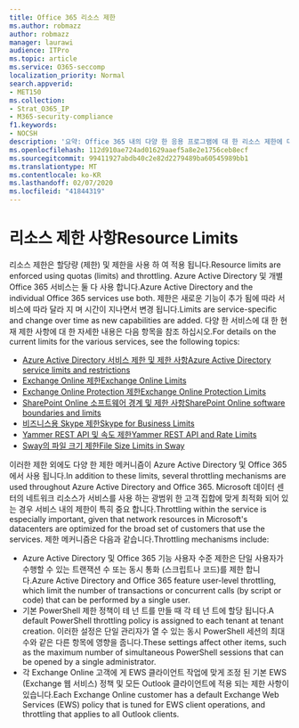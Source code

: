 ```yaml
---
title: Office 365 리소스 제한
ms.author: robmazz
author: robmazz
manager: laurawi
audience: ITPro
ms.topic: article
ms.service: O365-seccomp
localization_priority: Normal
search.appverid:
- MET150
ms.collection:
- Strat_O365_IP
- M365-security-compliance
f1.keywords:
- NOCSH
description: '요약: Office 365 내의 다양 한 응용 프로그램에 대 한 리소스 제한에 대해 설명 합니다.'
ms.openlocfilehash: 112d910ae724ad01629aaef5a8e2e1756ceb8ecf
ms.sourcegitcommit: 99411927abdb40c2e82d2279489ba60545989bb1
ms.translationtype: MT
ms.contentlocale: ko-KR
ms.lasthandoff: 02/07/2020
ms.locfileid: "41844319"
---
```

# <a name="resource-limits"></a><span data-ttu-id="18737-103">리소스 제한 사항</span><span class="sxs-lookup"><span data-stu-id="18737-103">Resource Limits</span></span>

<span data-ttu-id="18737-104">리소스 제한은 할당량 (제한) 및 제한을 사용 하 여 적용 됩니다.</span><span class="sxs-lookup"><span data-stu-id="18737-104">Resource limits are enforced using quotas (limits) and throttling.</span></span> <span data-ttu-id="18737-105">Azure Active Directory 및 개별 Office 365 서비스는 둘 다 사용 합니다.</span><span class="sxs-lookup"><span data-stu-id="18737-105">Azure Active Directory and the individual Office 365 services use both.</span></span> <span data-ttu-id="18737-106">제한은 새로운 기능이 추가 됨에 따라 서비스에 따라 달라 지 며 시간이 지나면서 변경 됩니다.</span><span class="sxs-lookup"><span data-stu-id="18737-106">Limits are service-specific and change over time as new capabilities are added.</span></span> <span data-ttu-id="18737-107">다양 한 서비스에 대 한 현재 제한 사항에 대 한 자세한 내용은 다음 항목을 참조 하십시오.</span><span class="sxs-lookup"><span data-stu-id="18737-107">For details on the current limits for the various services, see the following topics:</span></span>

- [<span data-ttu-id="18737-108">Azure Active Directory 서비스 제한 및 제한 사항</span><span class="sxs-lookup"><span data-stu-id="18737-108">Azure Active Directory service limits and restrictions</span></span>](https://msdn.microsoft.com/library/azure/dn764971.aspx)
- [<span data-ttu-id="18737-109">Exchange Online 제한</span><span class="sxs-lookup"><span data-stu-id="18737-109">Exchange Online Limits</span></span>](https://technet.microsoft.com/library/exchange-online-limits.aspx)
- [<span data-ttu-id="18737-110">Exchange Online Protection 제한</span><span class="sxs-lookup"><span data-stu-id="18737-110">Exchange Online Protection Limits</span></span>](https://technet.microsoft.com/library/exchange-online-protection-limits.aspx)
- [<span data-ttu-id="18737-111">SharePoint Online 소프트웨어 경계 및 제한 사항</span><span class="sxs-lookup"><span data-stu-id="18737-111">SharePoint Online software boundaries and limits</span></span>](https://support.office.com/article/SharePoint-Online-software-boundaries-and-limits-8F34FF47-B749-408B-ABC0-B605E1F6D498)
- [<span data-ttu-id="18737-112">비즈니스용 Skype 제한</span><span class="sxs-lookup"><span data-stu-id="18737-112">Skype for Business Limits</span></span>](https://technet.microsoft.com/library/skype-for-business-online-limits.aspx)
- [<span data-ttu-id="18737-113">Yammer REST API 및 속도 제한</span><span class="sxs-lookup"><span data-stu-id="18737-113">Yammer REST API and Rate Limits</span></span>](https://developer.yammer.com/docs/rest-api-rate-limits)
- [<span data-ttu-id="18737-114">Sway의 파일 크기 제한</span><span class="sxs-lookup"><span data-stu-id="18737-114">File Size Limits in Sway</span></span>](https://support.office.com/article/File-size-limits-in-Sway-4db21bc6-b42b-499f-9272-66e089db109f)

<span data-ttu-id="18737-115">이러한 제한 외에도 다양 한 제한 메커니즘이 Azure Active Directory 및 Office 365에서 사용 됩니다.</span><span class="sxs-lookup"><span data-stu-id="18737-115">In addition to these limits, several throttling mechanisms are used throughout Azure Active Directory and Office 365.</span></span> <span data-ttu-id="18737-116">Microsoft 데이터 센터의 네트워크 리소스가 서비스를 사용 하는 광범위 한 고객 집합에 맞게 최적화 되어 있는 경우 서비스 내의 제한이 특히 중요 합니다.</span><span class="sxs-lookup"><span data-stu-id="18737-116">Throttling within the service is especially important, given that network resources in Microsoft's datacenters are optimized for the broad set of customers that use the services.</span></span> <span data-ttu-id="18737-117">제한 메커니즘은 다음과 같습니다.</span><span class="sxs-lookup"><span data-stu-id="18737-117">Throttling mechanisms include:</span></span>

- <span data-ttu-id="18737-118">Azure Active Directory 및 Office 365 기능 사용자 수준 제한은 단일 사용자가 수행할 수 있는 트랜잭션 수 또는 동시 통화 (스크립트나 코드)를 제한 합니다.</span><span class="sxs-lookup"><span data-stu-id="18737-118">Azure Active Directory and Office 365 feature user-level throttling, which limit the number of transactions or concurrent calls (by script or code) that can be performed by a single user.</span></span>
- <span data-ttu-id="18737-119">기본 PowerShell 제한 정책이 테 넌 트를 만들 때 각 테 넌 트에 할당 됩니다.</span><span class="sxs-lookup"><span data-stu-id="18737-119">A default PowerShell throttling policy is assigned to each tenant at tenant creation.</span></span> <span data-ttu-id="18737-120">이러한 설정은 단일 관리자가 열 수 있는 동시 PowerShell 세션의 최대 수와 같은 다른 항목에 영향을 줍니다.</span><span class="sxs-lookup"><span data-stu-id="18737-120">These settings affect other items, such as the maximum number of simultaneous PowerShell sessions that can be opened by a single administrator.</span></span>
- <span data-ttu-id="18737-121">각 Exchange Online 고객에 게 EWS 클라이언트 작업에 맞게 조정 된 기본 EWS (Exchange 웹 서비스) 정책 및 모든 Outlook 클라이언트에 적용 되는 제한 사항이 있습니다.</span><span class="sxs-lookup"><span data-stu-id="18737-121">Each Exchange Online customer has a default Exchange Web Services (EWS) policy that is tuned for EWS client operations, and throttling that applies to all Outlook clients.</span></span>
